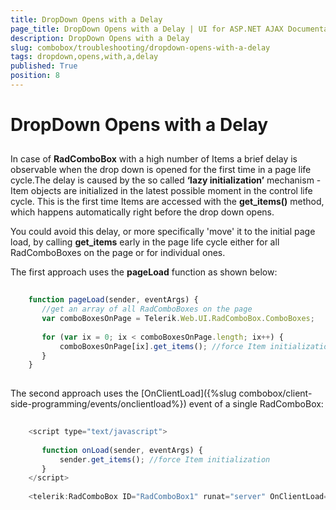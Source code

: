 ```yaml
---
title: DropDown Opens with a Delay
page_title: DropDown Opens with a Delay | UI for ASP.NET AJAX Documentation
description: DropDown Opens with a Delay
slug: combobox/troubleshooting/dropdown-opens-with-a-delay
tags: dropdown,opens,with,a,delay
published: True
position: 8
---
```


# DropDown Opens with a Delay



## 

In case of __RadComboBox__ with a high number of Items a brief delay is observable when the drop down is opened for the first time in a page life cycle.The delay is caused by the so called __‘lazy initialization’__ mechanism - Item objects are initialized in the latest possible moment in the control life cycle. This is the first time Items are accessed with the __get_items()__ method, which happens automatically right before the drop down opens.

You could avoid this delay, or more specifically 'move' it to the initial page load, by calling __get_items__ early in the page life cycle either for all RadComboBoxes on the page or for individual ones.

The first approach uses the __pageLoad__ function as shown below:

````JavaScript
	 
	function pageLoad(sender, eventArgs) {
	   //get an array of all RadComboBoxes on the page
	   var comboBoxesOnPage = Telerik.Web.UI.RadComboBox.ComboBoxes;
	   
	   for (var ix = 0; ix < comboBoxesOnPage.length; ix++) {
	       comboBoxesOnPage[ix].get_items(); //force Item initialization
	   }
	}
				
````



The second approach uses the [OnClientLoad]({%slug combobox/client-side-programming/events/onclientload%}) event of a single RadComboBox:

````JavaScript
	     
	<script type="text/javascript">
	
	   function onLoad(sender, eventArgs) {
	       sender.get_items(); //force Item initialization
	   }
	</script>
	
	<telerik:RadComboBox ID="RadComboBox1" runat="server" OnClientLoad="onLoad" /> 
				
````


